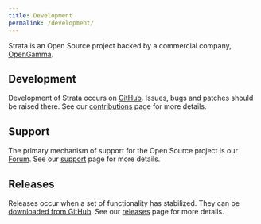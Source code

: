 ```yaml
---
title: Development
permalink: /development/
---
```


Strata is an Open Source project backed by a commercial company, [OpenGamma](http://www.opengamma.com).

## Development
Development of Strata occurs on [GitHub](https://github.com/OpenGamma/Strata).
Issues, bugs and patches should be raised there.
See our [contributions]({{site.baseurl}}/contributions) page for more details.

## Support
The primary mechanism of support for the Open Source project is our [Forum](http://forums.opengamma.com/).
See our [support]({{site.baseurl}}/support) page for more details.

## Releases
Releases occur when a set of functionality has stabilized.
They can be [downloaded from GitHub](https://github.com/OpenGamma/Strata/releases).
See our [releases]({{site.baseurl}}/releases) page for more details.

